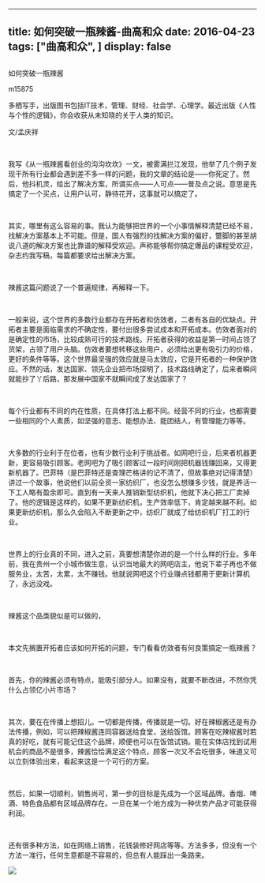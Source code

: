 
---
title:   如何突破一瓶辣酱-曲高和众
date: 2016-04-23
tags: ["曲高和众", ]
display: false
---


## 



如何突破一瓶辣酱




m15875




多栖写手，出版图书包括IT技术，管理、财经、社会学、心理学。最近出版《人性与个性的逻辑》，你会收获从未知晓的关于人类的知识。


文/孟庆祥

&nbsp;

我写《从一瓶辣酱看创业的沟沟坎坎》一文，被雾满拦江发现，他举了几个例子发现干所有行业都会遇到差不多一样的问题，我的文章的结论是——你死定了。然后，他抖机灵，给出了解决方案，所谓买点——人可点——普及点之说。意思是先搞定了一个买点，让用户认可，静待花开，这事就可以搞定了。

&nbsp;

其实，哪里有这么容易的事。我认为能够把世界的一个小事情解释清楚已经不易，找解决方案基本上不可能。但是，国人有强烈的找解决方案的偏好，蹩脚的甚至胡说八道的解决方案也比靠谱的解释受欢迎。声称能够帮你搞定爆品的课程受欢迎，杂志约我写稿，每篇都要求给出解决方案。

&nbsp;

辣酱这篇问题说了一个普遍规律，再解释一下。

&nbsp;

一般来说，这个世界的多数行业都存在开拓者和仿效者，二者有各自的优缺点。开拓者主要是面临需求的不确定性，要付出很多尝试成本和开拓成本。仿效者面对的是确定性的市场，比较成熟可行的技术路线。开拓者获得的收益是第一时间占领了货架，占领了用户头脑。仿效者要想转移这些用户，必须给出更有吸引力的价格，更好的条件等等。这个世界最坚强的效应就是马太效应，它是开拓者的一种保护效应。不然的话，发达国家、领先企业把市场探明了，技术路线确定了，后来者瞬间就能抄了丫后路，那发展中国家不就瞬间成了发达国家了？

&nbsp;

每个行业都有不同的内在性质，在具体打法上都不同。经营不同的行业，也都需要一些相同的个人素质，如坚强的意志、能想办法、能团结人，有管理能力等等。

&nbsp;

大多数的行业利于在位者，也有少数行业利于挑战者。如网吧行业，后来者机器更新，更容易吸引顾客。老网吧为了吸引顾客过一段时间刚把机器钱赚回来，又得更新机器了。巴菲特（是巴菲特还是查理芒格讲的记不清了，但故事绝对记得清楚）讲过一个故事，他说他们以前全资一家纺织厂，也没怎么想赚多少钱，就是养活一下工人略有盈余即可。直到有一天来人推销新型纺织机，他就下决心把工厂卖掉了。他的逻辑是这样的，如果不更新纺织机，生产效率低下，肯定越来越不利。如果更新纺织机，那么久会陷入不断更新之中，纺织厂就成了给纺织机厂打工的行业。

&nbsp;

世界上的行业真的不同，进入之前，真要想清楚你进的是一个什么样的行业。多年前，我在贵州一个小城市做生意，认识当地最大的网吧店主，他说下辈子再也不做服务业，太苦，太累，太不赚钱。他就说网吧这个行业赚点钱都用于更新计算机了，永远没戏。

&nbsp;

辣酱这个品类貌似是可以做的，

&nbsp;

本文先搁置开拓者应该如何开拓的问题，专门看看仿效者有何良策搞定一瓶辣酱？

&nbsp;

首先，你的辣酱必须有特点，能吸引部分人。如果没有，就要不断改进，不然你凭什么占领亿小片市场？

&nbsp;

其次，要在在传播上想招儿。一切都是传播，传播就是一切。好在辣椒酱还是有办法传播，例如，可以把辣椒酱连同容器送给食堂，送给饭馆。顾客在吃辣椒酱时若真的好吃，就有可能记住这个品牌，顺便也可以在饭馆试销。能在实体店找到试用机会的商品不是很多，辣酱恰恰满足这个特点，顾客一次又不会吃很多，味道又可以立刻体验出来，看起来这是一个可行的方案。

&nbsp;

然后，如果一切顺利，销售尚可，第一步的目标是先成为一个区域品牌。香烟、啤酒、特色食品都有区域品牌存在。一旦在某一个地方成为一种优势产品才可能获得利润。

&nbsp;

还有很多种方法，如在网络上销售，花钱装修好网店等等。方法多多，但没有一个方法一准行，任何生意都是不容易的，但总有人能踩出一条路来。







<img data-s="300,640" data-type="jpeg" src="http://mmbiz.qpic.cn/mmbiz/fxGMiaL5Zj1gAtMBdoRAfrkfBNF0WEAG9elY136EMERA8zleoqyibsc68mLpoiagDqkzcRhEo0psRuCqoQbcWg52w/0?wx_fmt=jpeg" data-ratio="1" data-w="430"/>








